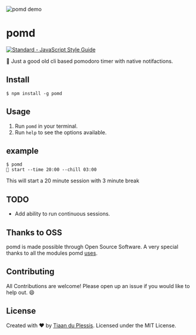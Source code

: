 ![pomd demo](media/demo.gif)

# pomd
[![Standard - JavaScript Style Guide](https://cdn.rawgit.com/feross/standard/master/badge.svg)](https://github.com/feross/standard)

🍅 Just a good old cli based pomodoro timer with  native notifactions.

## Install

```
$ npm install -g pomd
```

## Usage

1. Run `pomd` in your terminal.
2. Run `help` to see the options available.

## example 

```
$ pomd
🍅 start --time 20:00 --chill 03:00
```
This will start a 20 minute session with 3 minute break

## TODO

- Add ability to run continuous sessions.

## Thanks to OSS

pomd is made possible through Open Source Software. A very special thanks to all the modules pomd [uses](package.json).

## Contributing
All Contributions are welcome! Please open up an issue if you would like to help out. :smile:

## License
Created with ♥ by [Tiaan du Plessis](http://tiaanduplessis.co.za/). Licensed under the MIT License.


